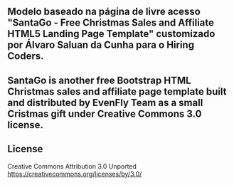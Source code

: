 Modelo baseado na página de livre acesso "SantaGo - Free Christmas Sales and Affiliate HTML5 Landing Page Template" customizado por Álvaro Saluan da Cunha para o Hiring Coders.
-------------------
SantaGo is another free Bootstrap HTML Christmas sales and affiliate page template built and distributed by EvenFly Team as a small Cristmas gift under Creative Commons 3.0 license.
-------------------
License
-------------------
Creative Commons Attribution 3.0 Unported https://creativecommons.org/licenses/by/3.0/